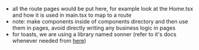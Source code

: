 - all the route pages would be put here, for example look at the Home.tsx and
  how it is used in main.tsx to map to a route
- note: make components inside of components directory and then use them in
  pages, avoid directly writing any business logic in pages
- for toasts, we are using a library named sonner (refer to it's docs whenever
  needed from [here](https://sonner.emilkowal.ski/))
